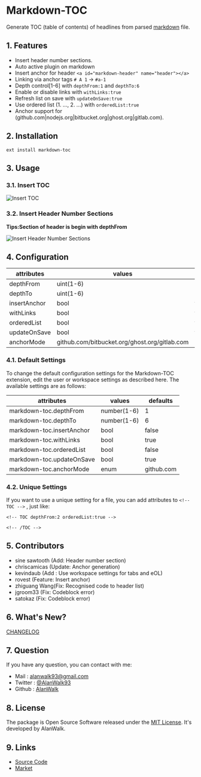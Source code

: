# Markdown-TOC
Generate TOC (table of contents) of headlines from parsed [markdown](https://en.wikipedia.org/wiki/Markdown) file.



## 1. Features
- Insert header number sections.
- Auto active plugin on markdown
- Insert anchor for header `<a id="markdown-header" name="header"></a>`
- Linking via anchor tags `# A 1` → `#a-1`
- Depth control[1-6] with `depthFrom:1` and `depthTo:6`
- Enable or disable links with `withLinks:true`
- Refresh list on save with `updateOnSave:true`
- Use ordered list (1. ..., 2. ...) with `orderedList:true`
- Anchor support for (github.com|nodejs.org|bitbucket.org|ghost.org|gitlab.com).

## 2. Installation
```
ext install markdown-toc
```

## 3. Usage
### 3.1. Insert TOC
![Insert TOC](img/insert-toc.gif)

### 3.2. Insert Header Number Sections
**Tips:Section of header is begin with depthFrom**

![Insert Header Number Sections](img/inser-header-number-sections.gif)

## 4. Configuration
|attributes|values|defaults|
|---|---|---|
|depthFrom|uint(1-6)|1|
|depthTo|uint(1-6)|6|
|insertAnchor|bool|false|
|withLinks|bool|true|
|orderedList|bool|false|
|updateOnSave|bool|true|
|anchorMode|github.com/bitbucket.org/ghost.org/gitlab.com|github.com|

### 4.1. Default Settings
To change the default configuration settings for the Markdown-TOC extension, edit the user or workspace settings as described here. The available settings are as follows:

|attributes|values|defaults|
|---|---|---|
|markdown-toc.depthFrom|number(1-6)|1|
|markdown-toc.depthTo|number(1-6)|6|
|markdown-toc.insertAnchor|bool|false|
|markdown-toc.withLinks|bool|true|
|markdown-toc.orderedList|bool|false|
|markdown-toc.updateOnSave|bool|true|
|markdown-toc.anchorMode|enum|github.com|

### 4.2. Unique Settings
If you want to use a unique setting for a file, you can add attributes to `<!-- TOC -->` , just like:
```
<!-- TOC depthFrom:2 orderedList:true -->

<!-- /TOC -->
```

## 5. Contributors
- sine sawtooth (Add: Header number section)
- chriscamicas (Update: Anchor generation)
- kevindaub (Add : Use workspace settings for tabs and eOL)
- rovest (Feature: Insert anchor)
- zhiguang Wang(Fix: Recognised code to header list)
- jgroom33 (Fix: Codeblock error)
- satokaz (Fix: Codeblock error)

## 6. What's New?
[CHANGELOG](https://github.com/AlanWalk/Markdown-TOC/blob/master/CHANGELOG.md)

## 7. Question
If you have any question, you can contact with me: 
- Mail : [alanwalk93@gmail.com](mailto:alanwalk93@gmail.com)
- Twitter : [@AlanWalk93](https://twitter.com/AlanWalk93)
- Github : [AlanWalk](https://github.com/AlanWalk)

## 8. License
The package is Open Source Software released under the [MIT License](LICENSE). It's developed by AlanWalk.

## 9. Links
- [Source Code](https://github.com/AlanWalk/Markdown-TOC)
- [Market](https://marketplace.visualstudio.com/items/AlanWalk.markdown-toc)
